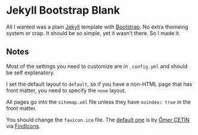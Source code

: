 # Jekyll Bootstrap Blank

All I wanted was a plain [Jekyll](https://jekyllrb.com/) template with [Bootstrap](http://getbootstrap.com/).  No extra themeing
system or crap.  It should be so simple, yet it wasn't there.  So I made it.

## Notes

Most of the settings you need to customize are in `_config.yml` and should be 
self explanatory.

I set the default layout to `default`, so if you have a non-HTML page that has front matter, you need to specify
the `none` layout.

All pages go into the `sitemap.xml` file unless they have `noindex: true` in the front matter.

You should change the `favicon.ico` file.  The [default one](http://findicons.com/icon/441593/under_construction) is 
by [Ömer ÇETİN](http://omercetin.net/) via [FindIcons](http://findicons.com/icon/441593/under_construction).
